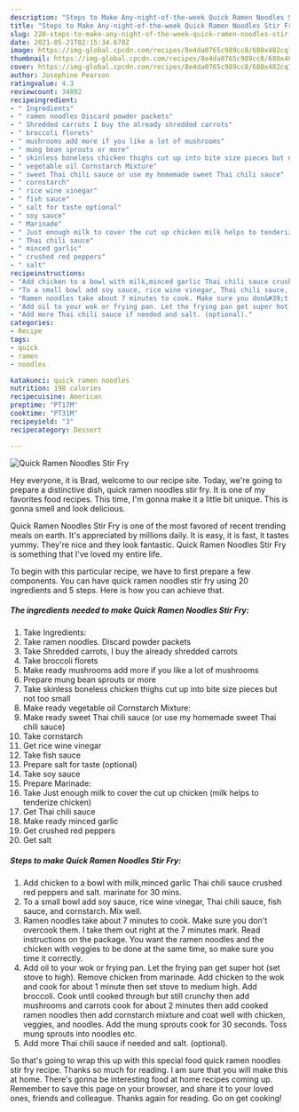 ```yaml
---
description: "Steps to Make Any-night-of-the-week Quick Ramen Noodles Stir Fry"
title: "Steps to Make Any-night-of-the-week Quick Ramen Noodles Stir Fry"
slug: 220-steps-to-make-any-night-of-the-week-quick-ramen-noodles-stir-fry
date: 2021-05-21T02:15:34.670Z
image: https://img-global.cpcdn.com/recipes/8e4da0765c989cc8/680x482cq70/quick-ramen-noodles-stir-fry-recipe-main-photo.jpg
thumbnail: https://img-global.cpcdn.com/recipes/8e4da0765c989cc8/680x482cq70/quick-ramen-noodles-stir-fry-recipe-main-photo.jpg
cover: https://img-global.cpcdn.com/recipes/8e4da0765c989cc8/680x482cq70/quick-ramen-noodles-stir-fry-recipe-main-photo.jpg
author: Josephine Pearson
ratingvalue: 4.3
reviewcount: 34892
recipeingredient:
- " Ingredients"
- " ramen noodles Discard powder packets"
- " Shredded carrots I buy the already shredded carrots"
- " broccoli florets"
- " mushrooms add more if you like a lot of mushrooms"
- " mung bean sprouts or more"
- " skinless boneless chicken thighs cut up into bite size pieces but not too small"
- " vegetable oil Cornstarch Mixture"
- " sweet Thai chili sauce or use my homemade sweet Thai chili sauce"
- " cornstarch"
- " rice wine vinegar"
- " fish sauce"
- " salt for taste optional"
- " soy sauce"
- " Marinade"
- " Just enough milk to cover the cut up chicken milk helps to tenderize chicken"
- " Thai chili sauce"
- " minced garlic"
- " crushed red peppers"
- " salt"
recipeinstructions:
- "Add chicken to a bowl with milk,minced garlic Thai chili sauce crushed red peppers and salt. marinate for 30 mins."
- "To a small bowl add soy sauce, rice wine vinegar, Thai chili sauce, fish sauce, and cornstarch. Mix well."
- "Ramen noodles take about 7 minutes to cook. Make sure you don&#39;t overcook them. I take them out right at the 7 minutes mark. Read instructions on the package. You want the ramen noodles and the chicken with veggies to be done at the same time, so make sure you time it correctly."
- "Add oil to your wok or frying pan. Let the frying pan get super hot (set stove to high). Remove chicken from marinade. Add chicken to the wok and cook for about 1 minute then set stove to medium high. Add broccoli. Cook until cooked through but still crunchy then add mushrooms and carrots cook for about 2 minutes then add cooked ramen noodles then add cornstarch mixture and coat well with chicken, veggies, and noodles. Add the mung sprouts cook for 30 seconds. Toss mung sprouts into noodles etc."
- "Add more Thai chili sauce if needed and salt. (optional)."
categories:
- Recipe
tags:
- quick
- ramen
- noodles

katakunci: quick ramen noodles 
nutrition: 198 calories
recipecuisine: American
preptime: "PT17M"
cooktime: "PT31M"
recipeyield: "3"
recipecategory: Dessert

---
```



![Quick Ramen Noodles Stir Fry](https://img-global.cpcdn.com/recipes/8e4da0765c989cc8/680x482cq70/quick-ramen-noodles-stir-fry-recipe-main-photo.jpg)

Hey everyone, it is Brad, welcome to our recipe site. Today, we're going to prepare a distinctive dish, quick ramen noodles stir fry. It is one of my favorites food recipes. This time, I'm gonna make it a little bit unique. This is gonna smell and look delicious.

Quick Ramen Noodles Stir Fry is one of the most favored of recent trending meals on earth. It's appreciated by millions daily. It is easy, it is fast, it tastes yummy. They're nice and they look fantastic. Quick Ramen Noodles Stir Fry is something that I've loved my entire life.




To begin with this particular recipe, we have to first prepare a few components. You can have quick ramen noodles stir fry using 20 ingredients and 5 steps. Here is how you can achieve that.

<!--inarticleads1-->

##### The ingredients needed to make Quick Ramen Noodles Stir Fry:

1. Take  Ingredients:
1. Take  ramen noodles. Discard powder packets
1. Take  Shredded carrots, I buy the already shredded carrots
1. Take  broccoli florets
1. Make ready  mushrooms add more if you like a lot of mushrooms
1. Prepare  mung bean sprouts or more
1. Take  skinless boneless chicken thighs cut up into bite size pieces but not too small
1. Make ready  vegetable oil Cornstarch Mixture:
1. Make ready  sweet Thai chili sauce (or use my homemade sweet Thai chili sauce)
1. Take  cornstarch
1. Get  rice wine vinegar
1. Take  fish sauce
1. Prepare  salt for taste (optional)
1. Take  soy sauce
1. Prepare  Marinade:
1. Take  Just enough milk to cover the cut up chicken (milk helps to tenderize chicken)
1. Get  Thai chili sauce
1. Make ready  minced garlic
1. Get  crushed red peppers
1. Get  salt




<!--inarticleads2-->

##### Steps to make Quick Ramen Noodles Stir Fry:

1. Add chicken to a bowl with milk,minced garlic Thai chili sauce crushed red peppers and salt. marinate for 30 mins.
1. To a small bowl add soy sauce, rice wine vinegar, Thai chili sauce, fish sauce, and cornstarch. Mix well.
1. Ramen noodles take about 7 minutes to cook. Make sure you don&#39;t overcook them. I take them out right at the 7 minutes mark. Read instructions on the package. You want the ramen noodles and the chicken with veggies to be done at the same time, so make sure you time it correctly.
1. Add oil to your wok or frying pan. Let the frying pan get super hot (set stove to high). Remove chicken from marinade. Add chicken to the wok and cook for about 1 minute then set stove to medium high. Add broccoli. Cook until cooked through but still crunchy then add mushrooms and carrots cook for about 2 minutes then add cooked ramen noodles then add cornstarch mixture and coat well with chicken, veggies, and noodles. Add the mung sprouts cook for 30 seconds. Toss mung sprouts into noodles etc.
1. Add more Thai chili sauce if needed and salt. (optional).




So that's going to wrap this up with this special food quick ramen noodles stir fry recipe. Thanks so much for reading. I am sure that you will make this at home. There's gonna be interesting food at home recipes coming up. Remember to save this page on your browser, and share it to your loved ones, friends and colleague. Thanks again for reading. Go on get cooking!
